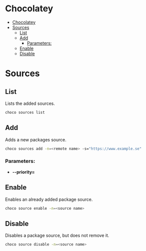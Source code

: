 # Chocolatey
<!--ts-->
   * [Chocolatey](chocolatey.md#chocolatey)
   * [Sources](chocolatey.md#sources)
      * [List](chocolatey.md#list)
      * [Add](chocolatey.md#add)
         * [Parameters:](chocolatey.md#parameters)
      * [Enable](chocolatey.md#enable)
      * [Disable](chocolatey.md#disable)

<!-- Added by: runner, at: Wed Mar 31 10:56:19 UTC 2021 -->

<!--te-->

# Sources

## List

Lists the added sources.

```bash
choco sources list
```

## Add

Adds a new packages source.

```bash
choco sources add -n=<remote name> -s="https://www.example.se"
```

### Parameters:

- **--priority=<int>**

## Enable

Enables an already added package source.

```bash
choco source enable -n=<source name>
```

## Disable

Disables a package source, but does not remove it.

```bash
choco source disable -n=<source name>
```
